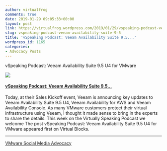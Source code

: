 ```yaml
---
author: virtualfrog
comments: true
date: 2019-01-29 09:05:33+00:00
layout: post
link: https://virtualfrog.wordpress.com/2019/01/29/vspeaking-podcast-veeam-availability-suite-9-5/
slug: vspeaking-podcast-veeam-availability-suite-9-5
title: 'vSpeaking Podcast: Veeam Availability Suite 9.5...'
wordpress_id: 1165
categories:
- Advocacy Posts
---
```


vSpeaking Podcast: Veeam Availability Suite 9.5 U4 for VMware

[![](https://d3utlhu53nfcwz.cloudfront.net/171901/cdnImage/article/6edc1e83-f01e-4178-b1fa-545a86043dfa/?size=Box320)](http://bit.ly/2Tlfr6n)

#### [vSpeaking Podcast: Veeam Availability Suite 9.5...](http://bit.ly/2Tlfr6n)

Today, at their Sales Kickoff event, Veeam is announcing key updates to Veeam Availability Suite 9.5 U4, Veeam Availability for AWS and Veeam Availability Console. As many VMware customers protect their virtual infrastructure using Veeam, I thought it made sense to bring in the experts to share the details. This week on the Virtually Speaking Podcast we welcome The post vSpeaking Podcast: Veeam Availability Suite 9.5 U4 for VMware appeared first on Virtual Blocks.

* * *

[VMware Social Media Advocacy](http://advocacy.vmware.com)
